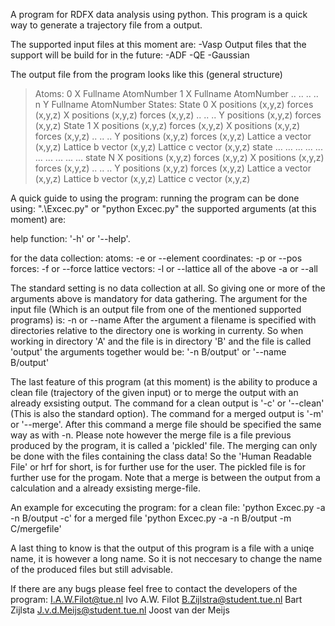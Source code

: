 A program for RDFX data analysis using python.
This program is a quick way to generate a trajectory file from a output.

The supported input files at this moment are:
-Vasp
Output files that the support will be build for in the future:
-ADF
-QE
-Gaussian

The output file from the program looks like this (general structure)

>Atoms:
>0  X  Fullname AtomNumber
>1  X  Fullname AtomNumber
>.. .. ..       ..
>n  Y  Fullname AtomNumber
>States:
>State 0
>X	positions (x,y,z) forces (x,y,z)
>X	positions (x,y,z) forces (x,y,z)
>..	..                ..
>Y	positions (x,y,z) forces (x,y,z)
>State 1
>X	positions (x,y,z) forces (x,y,z)
>X	positions (x,y,z) forces (x,y,z)
>..	..                ..
>Y	positions (x,y,z) forces (x,y,z)
>Lattice a vector (x,y,z)
>Lattice b vector (x,y,z)
>Lattice c vector (x,y,z)
>state ...
>...	...	...
>...	...	...
>...	...	...
>state N
>X	positions (x,y,z) forces (x,y,z)
>X	positions (x,y,z) forces (x,y,z)
>..	..                ..
>Y	positions (x,y,z) forces (x,y,z)
>Lattice a vector (x,y,z)
>Lattice b vector (x,y,z)
>Lattice c vector (x,y,z)

A quick guide to using the program:
running the program can be done using: ".\Excec.py" or "python Excec.py"
the supported arguments (at this moment) are:

help function: '-h' or '--help'.

for the data collection:
atoms:			-e or --element
coordinates:		-p or --pos
forces:			-f or --force
lattice vectors:	-l or --lattice
all of the above	-a or --all

The standard setting is no data collection at all.
So giving one or more of the arguments above is mandatory for data gathering.
The argument for the input file (Which is an output file from one of the mentioned supported programs) is:
	-n or --name
After the argument a filename is specified with directories relative to the directory one is working in currenty.
So when working in directory 'A' and the file is in directory 'B' and the file is called 'output' the arguments together would be:
	'-n B/output' or '--name B/output'

The last feature of this program (at this moment) is the ability to produce a clean file (trajectory of the given input) or to merge the output with an already exsisting output.
The command for a clean output is '-c' or '--clean' (This is also the standard option).
The command for a merged output is '-m' or '--merge'. After this command a merge file should be specified the same way as with -n.
Please note however the merge file is a file previous produced by the program, it is called a 'pickled' file.
The merging can only be done with the files containing the class data! So the 'Human Readable File' or hrf for short,
is for further use for the user. The pickled file is for further use for the progam. 
Note that a merge is between the output from a calculation and a already exsisting merge-file.

An example for excecuting the program:
for a clean file: 'python Excec.py -a -n B/output -c'
for a merged file 'python Excec.py -a -n B/output -m C/mergefile'

A last thing to know is that the output of this program is a file with a uniqe name, it is however a long name.
So it is not neccesary to change the name of the produced files but still advisable.

If there are any bugs please feel free to contact the developers of the program:
I.A.W.Filot@tue.nl		Ivo A.W. Filot
B.Zijlstra@student.tue.nl	Bart Zijlsta
J.v.d.Meijs@student.tue.nl	Joost van der Meijs
